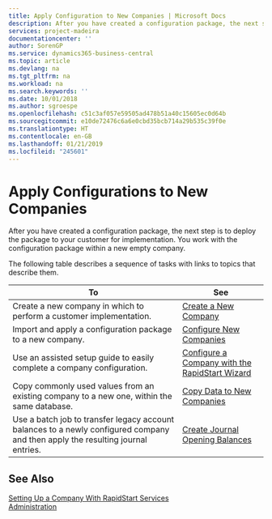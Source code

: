 ```yaml
---
title: Apply Configuration to New Companies | Microsoft Docs
description: After you have created a configuration package, the next step is to deploy the package to your customer for implementation. You use the configuration with a new empty company.
services: project-madeira
documentationcenter: ''
author: SorenGP
ms.service: dynamics365-business-central
ms.topic: article
ms.devlang: na
ms.tgt_pltfrm: na
ms.workload: na
ms.search.keywords: ''
ms.date: 10/01/2018
ms.author: sgroespe
ms.openlocfilehash: c51c3af057e59505ad478b51a40c15605ec0d64b
ms.sourcegitcommit: e10de72476c6a6e0cbd35bcb714a29b535c39f0e
ms.translationtype: HT
ms.contentlocale: en-GB
ms.lasthandoff: 01/21/2019
ms.locfileid: "245601"
---
```

# <a name="apply-configurations-to-new-companies"></a>Apply Configurations to New Companies
After you have created a configuration package, the next step is to deploy the package to your customer for implementation. You work with the configuration package within a new empty company.  

 The following table describes a sequence of tasks with links to topics that describe them.

|**To**|**See**|  
|------------|-------------|  
|Create a new company in which to perform a customer implementation.|[Create a New Company](admin-how-to-create-a-new-company.md)|  
|Import and apply a configuration package to a new company.|[Configure New Companies](admin-how-to-configure-new-companies.md)|  
|Use an assisted setup guide to easily complete a company configuration.|[Configure a Company with the RapidStart Wizard](admin-how-to-configure-a-company-with-the-rapidstart-wizard.md)|
|Copy commonly used values from an existing company to a new one, within the same database.|[Copy Data to New Companies](admin-how-to-copy-data-to-new-companies.md)|  
|Use a batch job to transfer legacy account balances to a newly configured company and then apply the resulting journal entries.|[Create Journal Opening Balances](admin-how-to-create-journal-opening-balances.md)|  

## <a name="see-also"></a>See Also  
[Setting Up a Company With RapidStart Services](admin-set-up-a-company-with-rapidstart.md)  
[Administration](admin-setup-and-administration.md)
